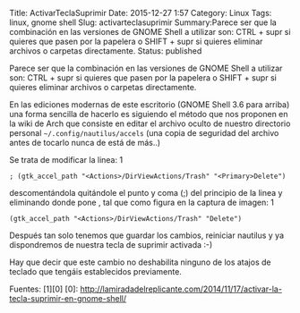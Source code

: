 Title: ActivarTeclaSuprimir
Date: 2015-12-27 1:57
Category: Linux
Tags: linux, gnome shell
Slug: activarteclasuprimir
Summary:Parece ser que la combinación en las versiones de GNOME Shell a utilizar son: CTRL + supr si quieres que pasen por la papelera o SHIFT + supr si quieres eliminar archivos o carpetas directamente.
Status: published


Parece ser que la combinación en las versiones de GNOME Shell a utilizar son: CTRL + supr si quieres que pasen por la papelera o SHIFT + supr si quieres eliminar archivos o carpetas directamente.

En las ediciones modernas de este escritorio (GNOME Shell 3.6 para arriba) una forma sencilla de hacerlo es siguiendo el método que nos proponen en la wiki de Arch que consiste en editar el archivo oculto de nuestro directorio personal `~/.config/nautilus/accels` (una copia de seguridad del archivo antes de tocarlo nunca de está de más..)

Se trata de modificar la linea:
1
	
`; (gtk_accel_path "<Actions>/DirViewActions/Trash" "<Primary>Delete")`

descomentándola quitándole el punto y coma (;) del principio de la linea y eliminando donde pone <Primary>, tal que como figura en la captura de imagen:
1
	
`(gtk_accel_path "<Actions>/DirViewActions/Trash" "Delete")`

Después tan solo tenemos que guardar los cambios, reiniciar nautilus y ya dispondremos de nuestra tecla de suprimir activada :-)

Hay que decir que este cambio no deshabilita ninguno de los atajos de teclado que tengáis establecidos previamente.


Fuentes: [1][0]
[0]: http://lamiradadelreplicante.com/2014/11/17/activar-la-tecla-suprimir-en-gnome-shell/
